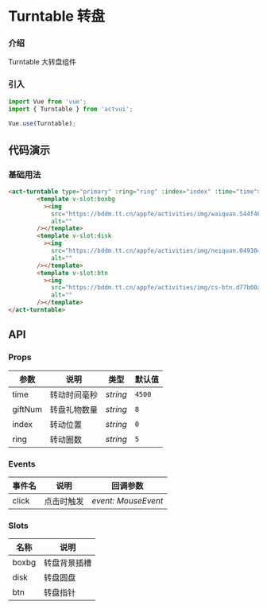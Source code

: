 # Turntable 转盘

### 介绍

Turntable 大转盘组件

### 引入

```js
import Vue from 'vue';
import { Turntable } from 'actvui';

Vue.use(Turntable);
```

## 代码演示

### 基础用法

```html
<act-turntable type="primary" :ring="ring" :index="index" :time="time">
        <template v-slot:boxbg
          ><img
            src="https://bddm.tt.cn/appfe/activities/img/waiquan.544f4667.png"
            alt=""
        /></template>
        <template v-slot:disk
          ><img
            src="https://bddm.tt.cn/appfe/activities/img/neiquan.04930420.png"
            alt=""
        /></template>
        <template v-slot:btn
          ><img
            src="https://bddm.tt.cn/appfe/activities/img/cs-btn.d77b00ac.png"
            alt=""
        /></template>
</act-turntable>
```

## API

### Props

| 参数          | 说明     | 类型     | 默认值    |
| ------------- | -------- | -------- | --------- |
| time          | 转动时间毫秒 | _string_ | `4500` |
| giftNum          | 转盘礼物数量 | _string_ | `8` |
| index          | 转动位置 | _string_ | `0` |
| ring          | 转动圈数 | _string_ | `5` |

### Events

| 事件名 | 说明       | 回调参数            |
| ------ | ---------- | ------------------- |
| click  | 点击时触发 | _event: MouseEvent_ |

### Slots

| 名称    | 说明     |
| ------- | -------- |
| boxbg | 转盘背景插槽 |
| disk | 转盘圆盘 |
| btn | 转盘指针 |
